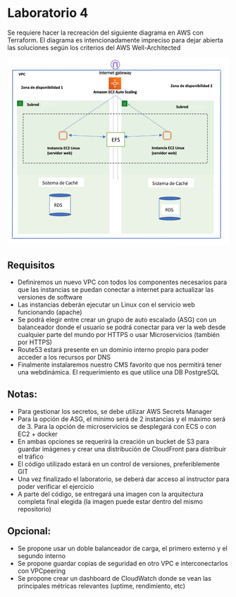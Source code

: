 # Laboratorio 4
Se requiere hacer la recreación del siguiente diagrama en AWS con Terraform. El diagrama es intencionadamente impreciso para dejar abierta las soluciones según los criterios del AWS Well-Architected

<p align="center">
<img src="https://github.com/carlosgb3/lab4/blob/main/img/diagrama.png">
</p>

## Requisitos
* Definiremos un nuevo VPC con todos los componentes necesarios para que las instancias se puedan conectar a internet para actualizar las versiones de software
* Las instancias deberán ejecutar un Linux con el servicio web funcionando (apache)
* Se podrá elegir entre crear un grupo de auto escalado (ASG) con un balanceador donde el usuario se podrá conectar para ver la web desde cualquier parte del mundo por HTTPS o usar Microservicios (también por HTTPS)
* Route53 estará presente en un dominio interno propio para poder acceder a los recursos por DNS
* Finalmente instalaremos nuestro CMS favorito que nos permitirá tener una webdinámica. El requerimiento es que utilice una DB PostgreSQL
## Notas:
* Para gestionar los secretos, se debe utilizar AWS Secrets Manager
* Para la opción de ASG, el mínimo será de 2 instancias y el máximo será de 3. Para la opción de microservicios se desplegará con ECS o con EC2 + docker
* En ambas opciones se requerirá la creación un bucket de S3 para guardar imágenes y crear una distribución de CloudFront para distribuir el tráfico
* El código utilizado estará en un control de versiones, preferiblemente GIT
* Una vez finalizado el laboratorio, se deberá dar acceso al instructor para poder verificar el ejercicio
* A parte del código, se entregará una imagen con la arquitectura completa final elegida (la imagen puede estar dentro del mismo repositorio)
## Opcional:
* Se propone usar un doble balanceador de carga, el primero externo y el segundo interno
* Se propone guardar copias de seguridad en otro VPC e interconectarlos con VPCpeering
* Se propone crear un dashboard de CloudWatch donde se vean las principales métricas relevantes (uptime, rendimiento, etc)

